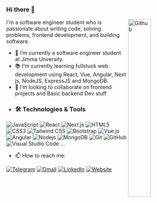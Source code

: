 ### Hi there 👋

<img width="35%" align="right" alt="Github" src="https://user-images.githubusercontent.com/48678280/88862734-4903af80-d201-11ea-968b-9c939d88a37c.gif" />

I'm a software engineer student who is passionate about writing code, solving problems, frontend development, and building software.

- 🔭 I’m currently a software engineer student at Jimma Unversity.
- 📚 I’m currently learning  fullstuck web development using React, Vue, Angular, Next js, NodeJS, ExpressJS and MongoDB.
- 👯 I’m looking to collaborate on frontend projects and Basic backend Dev stuff
- ### 🛠 Technologies & Tools

![JavaScript](https://img.shields.io/badge/-JavaScript-black?style=flat-square&logo=javascript)
![React](https://img.shields.io/badge/-React-61DAFB?style=flat-square&logo=react&logoColor=white)
![Next.js](https://img.shields.io/badge/-Next.js-000000?style=flat-square&logo=next.js&logoColor=white)
![HTML5](https://img.shields.io/badge/-HTML5-E34F26?style=flat-square&logo=html5&logoColor=white)
![CSS3](https://img.shields.io/badge/-CSS3-1572B6?style=flat-square&logo=css3)
![Tailwind CSS](https://img.shields.io/badge/-Tailwind%20CSS-38B2AC?style=flat-square&logo=tailwind-css&logoColor=white)
![Bootstrap](https://img.shields.io/badge/-Bootstrap-563D7C?style=flat-square&logo=bootstrap)
![Vue.js](https://img.shields.io/badge/-Vuejs-4FC08D?style=flat-square&logo=vue.js&logoColor=white)
![Angular](https://img.shields.io/badge/-Angular-DD0031?style=flat-square&logo=angular)
![Nodejs](https://img.shields.io/badge/-Nodejs-339933?style=flat-square&logo=Node.js&logoColor=white)
![MongoDB](https://img.shields.io/badge/-MongoDB-47A248?style=flat-square&logo=mongodb&logoColor=white)
![Git](https://img.shields.io/badge/-Git-F05032?style=flat-square&logo=git&logoColor=white)
![GitHub](https://img.shields.io/badge/-GitHub-181717?style=flat-square&logo=github)
![Visual Studio Code](https://img.shields.io/badge/-VSCode-007ACC?style=flat-square&logo=visual-studio-code&logoColor=white)
...
- 📫 How to reach me: 

[![Telegram](https://img.shields.io/badge/-TELEGRAM-2CA5E0?style=for-the-badge&logo=telegram&logoColor=white)](https://t.me/@seya_oza)
[![Gmail](https://img.shields.io/badge/-GMAIL-D14836?style=for-the-badge&logo=gmail&logoColor=white)](mailto:seide9894@gmail.com)
[![LinkedIn](https://img.shields.io/badge/-LinkedIn-0077B5?style=for-the-badge&logo=linkedin&logoColor=white)](https://www.linkedin.com/in/seid-endris-100268244)
[![Website](https://img.shields.io/badge/-WEBSITE-1abc9c?style=for-the-badge&logo=google-chrome&logoColor=white)](https://seya-portifolio.netlify.app/)


